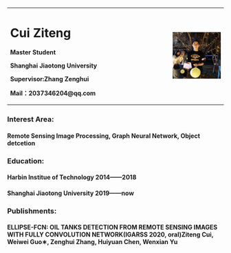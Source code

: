 <table border="0">
  <tr>
    <td width="75%">
      <h1>Cui Ziteng</h1>
      <p><b>Master Student</b></p>
      <p><b>Shanghai Jiaotong University</b></p>
      <p><b>Supervisor:Zhang Zenghui</b></p>
      <p><b>Mail：2037346204@qq.com</b></p>  
    </td>
    <td width="25%">
      <img src="cui.jpg" width="200%">      
    </td>
  </tr>
</table>

### Interest Area:
#### Remote Sensing Image Processing, Graph Neural Network, Object detcetion
### Education:
#### Harbin Institue of Technology 2014——2018
#### Shanghai Jiaotong University 2019——now
### Publishments:
#### ELLIPSE-FCN: OIL TANKS DETECTION FROM REMOTE SENSING IMAGES WITH FULLY CONVOLUTION NETWORK(IGARSS 2020, oral)Ziteng Cui, Weiwei Guo∗, Zenghui Zhang, Huiyuan Chen, Wenxian Yu


